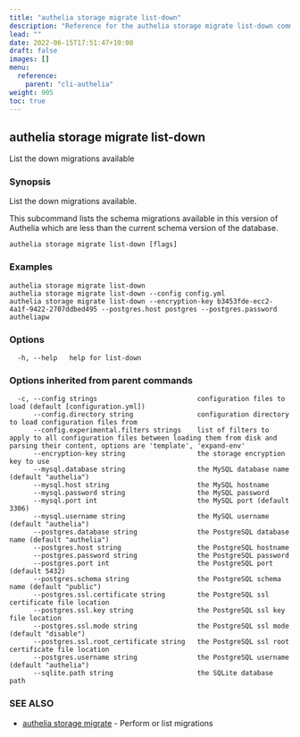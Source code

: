 ```yaml
---
title: "authelia storage migrate list-down"
description: "Reference for the authelia storage migrate list-down command."
lead: ""
date: 2022-06-15T17:51:47+10:00
draft: false
images: []
menu:
  reference:
    parent: "cli-authelia"
weight: 905
toc: true
---
```


## authelia storage migrate list-down

List the down migrations available

### Synopsis

List the down migrations available.

This subcommand lists the schema migrations available in this version of Authelia which are less than the current
schema version of the database.

```
authelia storage migrate list-down [flags]
```

### Examples

```
authelia storage migrate list-down
authelia storage migrate list-down --config config.yml
authelia storage migrate list-down --encryption-key b3453fde-ecc2-4a1f-9422-2707ddbed495 --postgres.host postgres --postgres.password autheliapw
```

### Options

```
  -h, --help   help for list-down
```

### Options inherited from parent commands

```
  -c, --config strings                         configuration files to load (default [configuration.yml])
      --config.directory string                configuration directory to load configuration files from
      --config.experimental.filters strings    list of filters to apply to all configuration files between loading them from disk and parsing their content, options are 'template', 'expand-env'
      --encryption-key string                  the storage encryption key to use
      --mysql.database string                  the MySQL database name (default "authelia")
      --mysql.host string                      the MySQL hostname
      --mysql.password string                  the MySQL password
      --mysql.port int                         the MySQL port (default 3306)
      --mysql.username string                  the MySQL username (default "authelia")
      --postgres.database string               the PostgreSQL database name (default "authelia")
      --postgres.host string                   the PostgreSQL hostname
      --postgres.password string               the PostgreSQL password
      --postgres.port int                      the PostgreSQL port (default 5432)
      --postgres.schema string                 the PostgreSQL schema name (default "public")
      --postgres.ssl.certificate string        the PostgreSQL ssl certificate file location
      --postgres.ssl.key string                the PostgreSQL ssl key file location
      --postgres.ssl.mode string               the PostgreSQL ssl mode (default "disable")
      --postgres.ssl.root_certificate string   the PostgreSQL ssl root certificate file location
      --postgres.username string               the PostgreSQL username (default "authelia")
      --sqlite.path string                     the SQLite database path
```

### SEE ALSO

* [authelia storage migrate](authelia_storage_migrate.md)	 - Perform or list migrations

